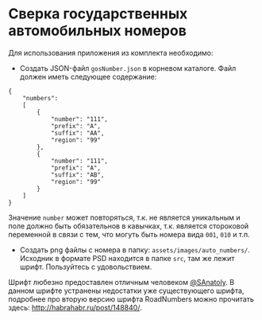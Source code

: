 # Сверка государственных автомобильных номеров

Для использования приложения из комплекта необходимо:

* Создать JSON-файл `gosNumber.json` в корневом каталоге. Файл должен иметь следующее содержание:

```
{
	"numbers":
	[
		{
			"number": "111",
			"prefix": "A",
			"suffix": "AA",
			"region": "99"
		},
		{
			"number": "111",
			"prefix": "A",
			"suffix": "AB",
			"region": "99"
		}
	]
}
```

Значение `number` может повторяться, т.к. не является уникальным и поле должно быть обязательнов в кавычках, т.к. является стороковой переменной в связи с тем, что могуть быть номера вида `001`, `010` и т.п.

* Создать png файлы с номера в папку: `assets/images/auto_numbers/`. Исходник в формате PSD находится в папке `src`, там же лежит шрифт. Пользуйтесь с удовольствием.

Шрифт любезно предоставлен отличным человеком [@SAnatoly](http://habrahabr.ru/users/SAnatoly/). В данном шрифте устранены недостатки уже существующего шрифта, подробнее про вторую версию шрифта RoadNumbers можно прочитать здесь: <http://habrahabr.ru/post/148840/>. 